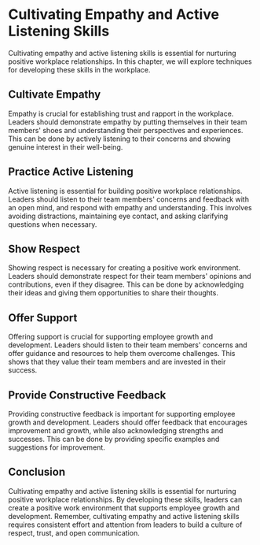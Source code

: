 Cultivating Empathy and Active Listening Skills
======================================================================================================

Cultivating empathy and active listening skills is essential for nurturing positive workplace relationships. In this chapter, we will explore techniques for developing these skills in the workplace.

Cultivate Empathy
-----------------

Empathy is crucial for establishing trust and rapport in the workplace. Leaders should demonstrate empathy by putting themselves in their team members' shoes and understanding their perspectives and experiences. This can be done by actively listening to their concerns and showing genuine interest in their well-being.

Practice Active Listening
-------------------------

Active listening is essential for building positive workplace relationships. Leaders should listen to their team members' concerns and feedback with an open mind, and respond with empathy and understanding. This involves avoiding distractions, maintaining eye contact, and asking clarifying questions when necessary.

Show Respect
------------

Showing respect is necessary for creating a positive work environment. Leaders should demonstrate respect for their team members' opinions and contributions, even if they disagree. This can be done by acknowledging their ideas and giving them opportunities to share their thoughts.

Offer Support
-------------

Offering support is crucial for supporting employee growth and development. Leaders should listen to their team members' concerns and offer guidance and resources to help them overcome challenges. This shows that they value their team members and are invested in their success.

Provide Constructive Feedback
-----------------------------

Providing constructive feedback is important for supporting employee growth and development. Leaders should offer feedback that encourages improvement and growth, while also acknowledging strengths and successes. This can be done by providing specific examples and suggestions for improvement.

Conclusion
----------

Cultivating empathy and active listening skills is essential for nurturing positive workplace relationships. By developing these skills, leaders can create a positive work environment that supports employee growth and development. Remember, cultivating empathy and active listening skills requires consistent effort and attention from leaders to build a culture of respect, trust, and open communication.
